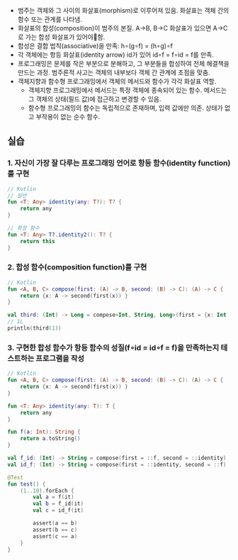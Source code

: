 - 범주는 객체와 그 사이의 화살표(morphism)로 이루어져 있음. 화살표는 객체 간의 함수 또는 관계를 나타냄.
- 화살표의 합성(composition)이 범주의 본질. A->B, B->C 화살표가 있으면 A->C로 가는 합성 화살표가 있어야함.
- 합성은 결합 법칙(associative)을 만족: h∘(g∘f) = (h∘g)∘f
- 각 객체에는 항등 화살표(identity arrow) id가 있어 id∘f = f∘id = f를 만족.
- 프로그래밍은 문제를 작은 부분으로 분해하고, 그 부분들을 합성하여 전체 해결책을 만드는 과정. 범주론적 사고는 객체의 내부보다 객체 간 관계에 초점을 맞춤.
- 객체지향과 함수형 프로그래밍에서 객체의 메서드와 함수가 각각 화살표 역할.
    - 객체지향 프로그래밍에서 메서드는 특정 객체에 종속되어 있는 함수. 메서드는 그 객체의 상태(필드 값)에 접근하고 변경할 수 있음.
    - 함수형 프로그래밍의 함수는 독립적으로 존재하며, 입력 값에만 의존. 상태가 없고 부작용이 없는 순수 함수.

## 실습

### 1. 자신이 가장 잘 다루는 프로그래밍 언어로 항등 함수(identity function)를 구현
``` kotlin
// Kotlin
// 일반
fun <T: Any> identity(any: T?): T? {
    return any
}

// 확장 함수
fun <T: Any> T?.identity2(): T? {
    return this
}
```

### 2. 합성 함수(composition function)를 구현
``` kotlin
// Kotlin
fun <A, B, C> compose(first: (A) -> B, second: (B) -> C): (A) -> C {
    return {x: A -> second(first(x)) }
}

val third: (Int) -> Long = compose<Int, String, Long>(first = {x: Int -> x.toString()}, second = {y: String -> y.toLong()})
// 1L
println(third(1))
```

### 3. 구현한 합성 함수가 항등 함수의 성질(f∘id = id∘f = f)을 만족하는지 테스트하는 프로그램을 작성
``` kotlin
// Kotlin
fun <A, B, C> compose(first: (A) -> B, second: (B) -> C): (A) -> C {
    return {x: A -> second(first(x)) }
}

fun <T: Any> identity(any: T): T {
    return any
}

fun f(a: Int): String {
    return a.toString()
}

val f_id: (Int) -> String = compose(first = ::f, second = ::identity)
val id_f: (Int) -> String = compose(first = ::identity, second = ::f)

@Test
fun test() {
    (1..10).forEach {
        val a = f(it)
        val b = f_id(it)
        val c = id_f(it)

        assert(a == b)
        assert(b == c)
        assert(c == a)
    }
}
```
